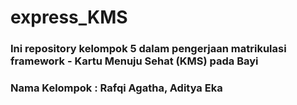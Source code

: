 # express_KMS

### Ini repository kelompok 5 dalam pengerjaan matrikulasi framework - Kartu Menuju Sehat (KMS) pada Bayi 
### Nama Kelompok : Rafqi Agatha, Aditya Eka
